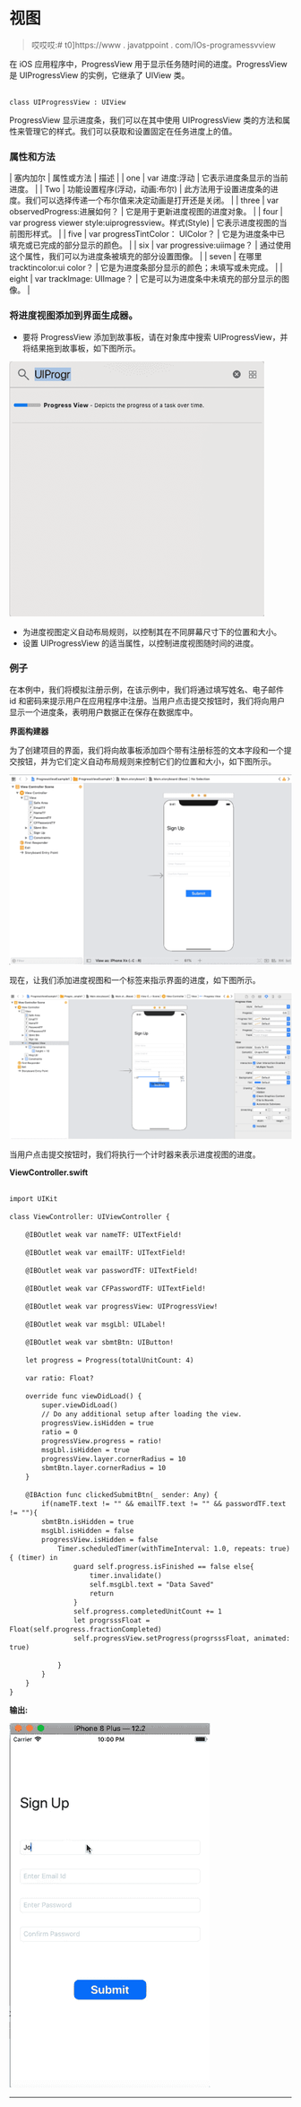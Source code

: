 # 视图

> 哎哎哎:# t0]https://www . javatppoint . com/IOs-programessvview

在 iOS 应用程序中，ProgressView 用于显示任务随时间的进度。ProgressView 是 UIProgressView 的实例，它继承了 UIView 类。

```

class UIProgressView : UIView

```

ProgressView 显示进度条，我们可以在其中使用 UIProgressView 类的方法和属性来管理它的样式。我们可以获取和设置固定在任务进度上的值。

### 属性和方法

| 塞内加尔 | 属性或方法 | 描述 |
| one | var 进度:浮动 | 它表示进度条显示的当前进度。 |
| Two | 功能设置程序(浮动，动画:布尔) | 此方法用于设置进度条的进度。我们可以选择传递一个布尔值来决定动画是打开还是关闭。 |
| three | var observedProgress:进展如何？ | 它是用于更新进度视图的进度对象。 |
| four | var progress viewer style:uiprogressview。样式(Style) | 它表示进度视图的当前图形样式。 |
| five | var progressTintColor： UIColor？ | 它是为进度条中已填充或已完成的部分显示的颜色。 |
| six | var progressive:uiimage？ | 通过使用这个属性，我们可以为进度条被填充的部分设置图像。 |
| seven | 在哪里 tracktincolor:ui color？ | 它是为进度条部分显示的颜色；未填写或未完成。 |
| eight | var trackImage: UIImage？ | 它是可以为进度条中未填充的部分显示的图像。 |

### 将进度视图添加到界面生成器。

*   要将 ProgressView 添加到故事板，请在对象库中搜索 UIProgressView，并将结果拖到故事板，如下图所示。

![iOS ProgressView](img/4cf0f01c6390713f61424b7471e83f38.png)

*   为进度视图定义自动布局规则，以控制其在不同屏幕尺寸下的位置和大小。
*   设置 UIProgressView 的适当属性，以控制进度视图随时间的进度。

### 例子

在本例中，我们将模拟注册示例，在该示例中，我们将通过填写姓名、电子邮件 id 和密码来提示用户在应用程序中注册。当用户点击提交按钮时，我们将向用户显示一个进度条，表明用户数据正在保存在数据库中。

**界面构建器**

为了创建项目的界面，我们将向故事板添加四个带有注册标签的文本字段和一个提交按钮，并为它们定义自动布局规则来控制它们的位置和大小，如下图所示。

![iOS ProgressView](img/70ff4b20f9b715d66839a9306177ac85.png)

现在，让我们添加进度视图和一个标签来指示界面的进度，如下图所示。

![iOS ProgressView](img/c9a338dcf4c487c118e7de77b2c5a663.png)

当用户点击提交按钮时，我们将执行一个计时器来表示进度视图的进度。

**ViewController.swift**

```

import UIKit

class ViewController: UIViewController {

    @IBOutlet weak var nameTF: UITextField!

    @IBOutlet weak var emailTF: UITextField!

    @IBOutlet weak var passwordTF: UITextField!

    @IBOutlet weak var CFPasswordTF: UITextField!

    @IBOutlet weak var progressView: UIProgressView!

    @IBOutlet weak var msgLbl: UILabel!

    @IBOutlet weak var sbmtBtn: UIButton!

    let progress = Progress(totalUnitCount: 4)

    var ratio: Float?

    override func viewDidLoad() {
        super.viewDidLoad()
        // Do any additional setup after loading the view.
        progressView.isHidden = true
        ratio = 0
        progressView.progress = ratio!
        msgLbl.isHidden = true
        progressView.layer.cornerRadius = 10
        sbmtBtn.layer.cornerRadius = 10
    }

    @IBAction func clickedSubmitBtn(_ sender: Any) {
        if(nameTF.text != "" && emailTF.text != "" && passwordTF.text != ""){
        sbmtBtn.isHidden = true
        msgLbl.isHidden = false
        progressView.isHidden = false
            Timer.scheduledTimer(withTimeInterval: 1.0, repeats: true) { (timer) in
                guard self.progress.isFinished == false else{
                    timer.invalidate()
                    self.msgLbl.text = "Data Saved"
                    return
                }
                self.progress.completedUnitCount += 1
                let progrsssFloat = Float(self.progress.fractionCompleted)
                self.progressView.setProgress(progrsssFloat, animated: true)

            }
        }
    }
}

```

**输出:**

![iOS ProgressView](img/8445dffc342b0997afa65c686e918d6a.png)

* * *